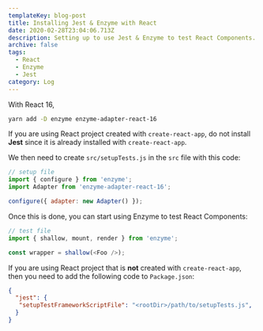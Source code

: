 ```yaml
---
templateKey: blog-post
title: Installing Jest & Enzyme with React
date: 2020-02-28T23:04:06.713Z
description: Setting up to use Jest & Enzyme to test React Components.
archive: false
tags:
  - React
  - Enzyme
  - Jest
category: Log
---
```

With React 16,

```Bash
yarn add -D enzyme enzyme-adapter-react-16
```

If you are using React project created with `create-react-app`, do not install **Jest** since it is already installed with `create-react-app`.

We then need to create `src/setupTests.js` in the `src` file with this code:

```JavaScript
// setup file
import { configure } from 'enzyme';
import Adapter from 'enzyme-adapter-react-16';

configure({ adapter: new Adapter() });
```

Once this is done, you can start using Enzyme to test React Components:

```JavaScript
// test file
import { shallow, mount, render } from 'enzyme';

const wrapper = shallow(<Foo />);
```

If you are using React project that is **not** created with `create-react-app`, then you need to add the following code to `Package.json`:

```JSON
{
  "jest": {
   "setupTestFrameworkScriptFile": "<rootDir>/path/to/setupTests.js",
  }
}
```
